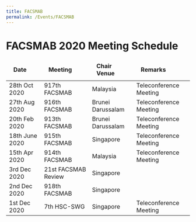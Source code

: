 ```yaml
---
title: FACSMAB
permalink: /Events/FACSMAB
---
```

<div class="section-content">
   <style>
      table thead tr td, table thead tr th {
         font-weight: 700;
         position: relative;
         padding: 10px 20px;
      }
   </style>
   <h1>FACSMAB 2020 Meeting Schedule</h1>
   <div>
      <table>
         <thead>
            <tr>
               <td>Date</td>
               <td>Meeting</td>
               <td>Chair Venue</td>
               <td>Remarks</td>
            </tr>
         </thead>
         <tbody class="list">
            <tr>
               <td>28th Oct 2020</td>
               <td>917th FACSMAB</td>
               <td>Malaysia</td>
               <td>Teleconference Meeting</td>
            </tr>
            <tr>
               <td>27th Aug 2020</td>
               <td>916th FACSMAB</td>
               <td>Brunei Darussalam</td>
               <td>Teleconference Meeting</td>
            </tr>
            <tr>
               <td>20th Feb 2020</td>
               <td>913th FACSMAB</td>
               <td>Brunei Darussalam</td>
               <td>Teleconference Meeting</td>
            </tr>
            <tr>
               <td>18th June 2020</td>
               <td>915th FACSMAB</td>
               <td>Singapore</td>
               <td>Teleconference Meeting</td>
            </tr>
            <tr>
               <td>15th Apr 2020</td>
               <td>914th FACSMAB</td>
               <td>Malaysia</td>
               <td>Teleconference Meeting</td>
            </tr>
            <tr>
               <td>3rd Dec 2020</td>
               <td>21st FACSMAB Review</td>
               <td>Singapore</td>
               <td>&nbsp;</td>
            </tr>
            <tr>
               <td>2nd Dec 2020</td>
               <td>918th FACSMAB</td>
               <td>Singapore</td>
               <td>&nbsp;</td>
            </tr>
            <tr>
               <td>1st Dec 2020<br></td>
               <td>7th HSC-SWG</td>
               <td>Singapore<br></td>
               <td>Teleconference Meeting</td>
            </tr>
         </tbody>
      </table>
   </div>
   <p>&nbsp;</p>
   <p>&nbsp;</p>
</div>
